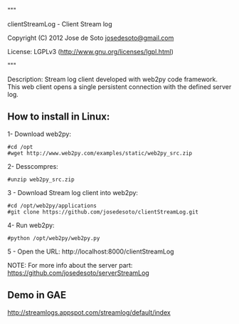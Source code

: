 """

clientStreamLog - Client Stream log

Copyright (C) 2012  Jose de Soto <josedesoto@gmail.com>

License: LGPLv3 (http://www.gnu.org/licenses/lgpl.html)

"""

Description: 
Stream log client developed with web2py code framework. This web client opens a single persistent connection 
with the defined server log.


## How to install in Linux:


1- Download web2py:
	
	#cd /opt
	#wget http://www.web2py.com/examples/static/web2py_src.zip

2- Desscompres:
	
	#unzip web2py_src.zip

3 - Download Stream log client into web2py:

	#cd /opt/web2py/applications
	#git clone https://github.com/josedesoto/clientStreamLog.git

4- Run web2py:
	
	#python /opt/web2py/web2py.py

5 - Open the URL: http://localhost:8000/clientStreamLog


NOTE: For more info about the server part: https://github.com/josedesoto/serverStreamLog


## Demo in GAE

http://streamlogs.appspot.com/streamlog/default/index
